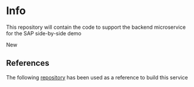 # Info

This repository will contain the code to support the backend microservice for the SAP side-by-side demo

New

## References

The following [repository](https://github.com/fusesource/sap-quickstarts) has been used as a reference to build this service


